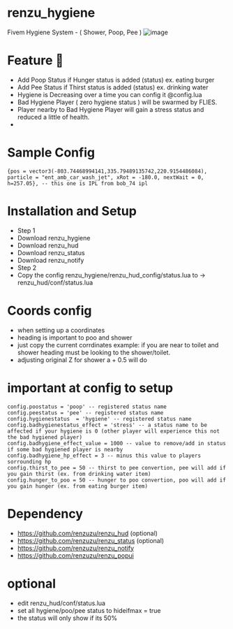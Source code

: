 # renzu_hygiene
Fivem Hygiene System - ( Shower, Poop, Pee )
![image](https://user-images.githubusercontent.com/82306584/128605654-5964a581-378a-499c-9a2a-3980846b2bc5.png)

# Feature :poop: 
- Add Poop Status  if Hunger status is added (status) ex. eating burger
- Add Pee Status if Thirst status is added (status) ex. drinking water
- Hygiene is Decreasing over a time you can config it @config.lua
- Bad Hygiene Player ( zero hygiene status ) will be swarmed by  FLIES.
- Player nearby to Bad Hygiene Player will gain a stress status and reduced a little of health.
- 
# Sample Config
``` This is IPL Apartment you may need IPL loader or BOB_74 ipl to test the default config
{pos = vector3(-803.74468994141,335.79489135742,220.9154486084), particle = "ent_amb_car_wash_jet", xRot = -180.0, nextWait = 0, h=257.05}, -- this one is IPL from bob_74 ipl
```
# Installation and Setup
- Step 1
- Download renzu_hygiene
- Download renzu_hud
- Download renzu_status
- Download renzu_notify
- Step 2
- Copy the config renzu_hygiene/renzu_hud_config/status.lua to -> renzu_hud/conf/status.lua
# Coords config
- when setting up a coordinates
- heading is important to poo and shower
- just copy the current corrdinates example: if you are near to toilet and shower heading must be looking to the shower/toilet.
- adjusting original Z for shower a + 0.5 will do
# important at config to setup
```
config.poostatus = 'poop' -- registered status name
config.peestatus = 'pee' -- registered status name
config.hygienestatus  = 'hygiene' -- registered status name
config.badhygienestatus_effect = 'stress' -- a status name to be affected if your hygiene is 0 (other player will experience this not the bad hygiened player)
config.badhygiene_effect_value = 1000 -- value to remove/add in status if some bad hygiened player is nearby
config.badhygiene_hp_effect = 3 -- minus this value to players sorrounding hp
config.thirst_to_pee = 50 -- thirst to pee convertion, pee will add if you gain thirst (ex. from drinking water item)
config.hunger_to_poo = 50 -- hunger to poo convertion, poo will add if you gain hunger (ex. from eating burger item)
```
# Dependency
- https://github.com/renzuzu/renzu_hud (optional)
- https://github.com/renzuzu/renzu_status (optional)
- https://github.com/renzuzu/renzu_notify
- https://github.com/renzuzu/renzu_popui

# optional
- edit renzu_hud/conf/status.lua
- set all hygiene/poo/pee status to hideifmax = true
- the status will only show if its 50%

